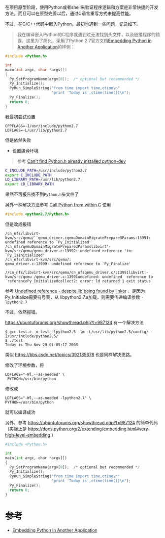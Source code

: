 在项目原型阶段，使用Python或者shell来验证程序逻辑和方案是非常快捷的开发方法。而且可以在原型完善以后，通过C语言重写方式来提高性能。

不过，在C/C++代码中嵌入Python，最初也遇到一些问题，记录如下。

> 我在编译嵌入Python的C程序就遇到过无法找到头文件，以及链接程序的错误，这里为了简化，采用了Python 2.7官方文档[Embedding Python in Another Application](https://docs.python.org/2/extending/embedding.html#very-high-level-embedding)的样例：

```c
#include <Python.h>

int
main(int argc, char *argv[])
{
  Py_SetProgramName(argv[0]);  /* optional but recommended */
  Py_Initialize();
  PyRun_SimpleString("from time import time,ctime\n"
                     "print 'Today is',ctime(time())\n");
  Py_Finalize();
  return 0;
}
```

我最初尝试设置

```
CPPFLAGS=-I/usr/include/python2.7
LDFLAGS=-L/usr/lib/python2.7
```

但是依然失败

* 设置编译环境

> 参考 [Can't find Python.h already installed python-dev](https://ubuntuforums.org/showthread.php?t=2109341)

```bash
C_INCLUDE_PATH=/usr/include/python2.7
export C_INCLUDE_PATH
LD_LIBRARY_PATH=/usr/lib/python2.7
export LD_LIBRARY_PATH
```

果然不再报告找不到`Python.h`头文件了

另外一种解决方法参考 [Call Python from within C](https://www.raspberrypi.org/forums/viewtopic.php?t=136743) 使用

```c
#include <python2.7/Python.h>
```

但是改成报错

```
/cn_nfs/libvirt-kvm/src/qemu/``qemu_driver.cqemuDomainMigratePrepare3Params:13991: undefined reference to `Py_Initialized'
/cn_nfs/qemuDomainMigratePrepare3Paramslibvirt'-kvm/src/qemu/qemu_driver.c:13992: undefined reference 'to: `Py_IsInitialized'
/cn_nfs/libvirt-kvm/src/qemu/:
qemu_driver.c:13999: undefined reference to `Py_Finalize'

//cn_nfs/libvirt-kvm/src/qemu/cn_nfsqemu_driver.c/:13991libvirt:-kvm/src/qemu /qemu_driver.c:13991undefined: undefined  reference to `referencePy_Initializedcollect2: error: ld returned 1 exit status
```

参考 [Undefined reference - despite lib being found by linker](https://stackoverflow.com/questions/13951166/undefined-reference-despite-lib-being-found-by-linker) ，是因为Py_Initialize需要符号表，从 libpython2.7.a加载，则需要传递编译参数 `-lpython2.7`

不过，依然报错。

https://ubuntuforums.org/showthread.php?t=987124 有一个解决方法

```
$ gcc test.c -o test -lpython2.5 -lm -L/usr/lib/python2.5/config/ -I/usr/include/python2.5/
$ ./test
Today is Thu Nov 20 01:05:17 2008
```

类似 https://bbs.csdn.net/topics/392185678 也是同样解决思路。

修改了环境参数，将

```
LDFLAGS="-Wl,--as-needed" \
 PYTHON=/usr/bin/python
```

修改成

```
LDFLAGS="-Wl,--as-needed -lpython2.7" \
PYTHON=/usr/bin/python
```

就可以编译成功

另外，参考 https://ubuntuforums.org/showthread.php?t=987124 的简单代码 （实际上是 https://docs.python.org/2/extending/embedding.html#very-high-level-embedding ）

```python
#include <Python.h>

int
main(int argc, char *argv[])
{
  Py_SetProgramName(argv[0]);  /* optional but recommended */
  Py_Initialize();
  PyRun_SimpleString("from time import time,ctime\n"
                     "print 'Today is',ctime(time())\n");
  Py_Finalize();
  return 0;
}
```

# 参考

* [Embedding Python in Another Application](https://docs.python.org/2/extending/embedding.html#very-high-level-embedding)